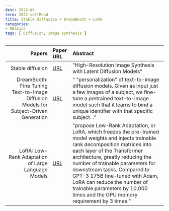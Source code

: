 ```yaml
---
desc: 2022-W4
term: 2022-selfRead
title: Stable diffusion + DreamBooth + LoRA  
categories:
- 0Basics
tags: [ Diffusion, image synthesis ]
---
```

 

| Papers | Paper URL| Abstract | 
| -----------------------: | :------------ | :------------------------- | 
| Stable diffusion | [ URL](https://arxiv.org/abs/2112.10752) | "High-Resolution Image Synthesis with Latent Diffusion Models"|
| DreamBooth: Fine Tuning Text-to-Image Diffusion Models for Subject-Driven Generation | [ URL](https://arxiv.org/abs/2208.12242) | " "personalization" of text-to-image diffusion models. Given as input just a few images of a subject, we fine-tune a pretrained text-to-image model such that it learns to bind a unique identifier with that specific subject. ." |
| LoRA: Low-Rank Adaptation of Large Language Models | [  URL](https://arxiv.org/abs/2106.09685) | "propose Low-Rank Adaptation, or LoRA, which freezes the pre-trained model weights and injects trainable rank decomposition matrices into each layer of the Transformer architecture, greatly reducing the number of trainable parameters for downstream tasks. Compared to GPT-3 175B fine-tuned with Adam, LoRA can reduce the number of trainable parameters by 10,000 times and the GPU memory requirement by 3 times." |

